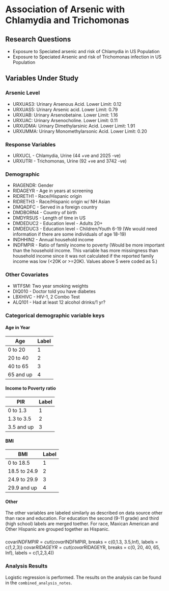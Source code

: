 # Association of Arsenic with Chlamydia and Trichomonas

## Research Questions

* Exposure to Speciated arsenic and risk of Chlamydia in US  Population
* Exposure to Speciated Arsenic and risk of Trichomonas infection in US Population

## Variables Under Study

### Arsenic Level
* URXUAS3: Urinary Arsenous Acid. Lower Limit: 0.12
* URXUAS5: Urinary Arsenic acid. Lower Limit: 0.79
* URXUAB: Urinary Arsenobetaine. Lower Limit: 1.16
* URXUAC: Urinary Arsenocholine. Lower Limit: 0.11
* URXUDMA: Urinary Dimethylarsinic Acid. Lower Limit: 1.91
* URXUMMA: Urinary Monomethylarsonic Acid. Lower Limit: 0.20

### Response Variables

* URXUCL - Chlamydia, Urine (44 +ve and 2025 -ve)
* URXUTRI - Trichomonas, Urine (92 +ve and 3742 -ve)




### Demographic

* RIAGENDR: Gender
* RIDAGEYR - Age in years at screening
* RIDRETH1 - Race/Hispanic origin
* RIDRETH3 - Race/Hispanic origin w/ NH Asian
* DMQADFC - Served in a foreign country
* DMDBORN4 - Country of birth
* DMDYRSUS - Length of time in US
* DMDEDUC2 - Education level - Adults 20+
* DMDEDUC3 - Education level - Children/Youth 6-19 (We would need information if there are some individuals of age 18-19)
* INDHHIN2 - Annual household income
* INDFMPIR - Ratio of family income to poverty (Would be more important than the household income. This variable has more missingness than household income since it was not calculated if the reported family income was low (<20K or >=20K). Values above 5 were coded as 5.)

### Other Covariates
* WTFSM: Two year smoking weights
* DIQ010 - Doctor told you have diabetes
* LBXHIVC - HIV-1, 2 Combo Test
* ALQ101 - Had at least 12 alcohol drinks/1 yr?

### Categorical demographic variable keys

#### Age in Year 

| Age | Label|
|---|---|
| 0 to 20 | 1 |
| 20 to 40 | 2|
| 40 to 65 | 3|
|65 and up | 4|

#### Income to Poverty ratio

|PIR |Label|
|---|---|
|0 to 1.3 | 1|
|1.3 to 3.5 | 2|
|3.5 and up| 3|

#### BMI

| BMI |Label |
|---|---|
|0 to 18.5| 1|
|18.5 to 24.9 | 2|
|24.9 to 29.9 | 3|
|29.9 and up |4 |

#### Other
The other variables are labeled similarly as described on data source other than race and education. For education the second (9-11 grade) and third (high school) labels are merged toether. For race, Maxican American and Other Hispanic are grouped together as Hispanic. 

### 
covar$INDFMPIR = cut(covar$INDFMPIR, breaks = c(0,1.3, 3.5,Inf), labels = c(1,2,3))
  covar$RIDAGEYR = cut(covar$RIDAGEYR, breaks = c(0, 20, 40, 65, Inf), labels = c(1,2,3,4))

### Analysis Results

Logistic regression is performed. The results on the analysis can be found in the `combined_analysis_notes`. 
